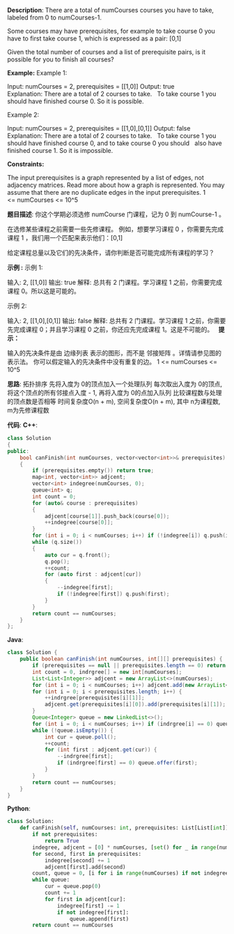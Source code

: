 __Description__:
There are a total of numCourses courses you have to take, labeled from 0 to numCourses-1.

Some courses may have prerequisites, for example to take course 0 you have to first take course 1, which is expressed as a pair: [0,1]

Given the total number of courses and a list of prerequisite pairs, is it possible for you to finish all courses?

__Example:__
Example 1:

Input: numCourses = 2, prerequisites = [[1,0]]
Output: true
Explanation: There are a total of 2 courses to take. 
             To take course 1 you should have finished course 0. So it is possible.

Example 2:

Input: numCourses = 2, prerequisites = [[1,0],[0,1]]
Output: false
Explanation: There are a total of 2 courses to take. 
             To take course 1 you should have finished course 0, and to take course 0 you should
             also have finished course 1. So it is impossible. 

__Constraints:__

The input prerequisites is a graph represented by a list of edges, not adjacency matrices. Read more about how a graph is represented.
You may assume that there are no duplicate edges in the input prerequisites.
1 <= numCourses <= 10^5

__题目描述__:
你这个学期必须选修 numCourse 门课程，记为 0 到 numCourse-1 。

在选修某些课程之前需要一些先修课程。 例如，想要学习课程 0 ，你需要先完成课程 1 ，我们用一个匹配来表示他们：[0,1]

给定课程总量以及它们的先决条件，请你判断是否可能完成所有课程的学习？

__示例 :__
示例 1:

输入: 2, [[1,0]] 
输出: true
解释: 总共有 2 门课程。学习课程 1 之前，你需要完成课程 0。所以这是可能的。

示例 2:

输入: 2, [[1,0],[0,1]]
输出: false
解释: 总共有 2 门课程。学习课程 1 之前，你需要先完成​课程 0；并且学习课程 0 之前，你还应先完成课程 1。这是不可能的。
 
__提示：__

输入的先决条件是由 边缘列表 表示的图形，而不是 邻接矩阵 。详情请参见图的表示法。
你可以假定输入的先决条件中没有重复的边。
1 <= numCourses <= 10^5

__思路__:
拓扑排序
先将入度为 0的顶点加入一个处理队列
每次取出入度为 0的顶点, 将这个顶点的所有邻接点入度 - 1, 再将入度为 0的点加入队列
比较课程数与处理的顶点数是否相等
时间复杂度O(n + m), 空间复杂度O(n + m), 其中 n为课程数, m为先修课程数

__代码__:
__C++__:
```C++
class Solution 
{
public:
    bool canFinish(int numCourses, vector<vector<int>>& prerequisites) 
    {
        if (prerequisites.empty()) return true;
        map<int, vector<int>> adjcent;
        vector<int> indegree(numCourses, 0);
        queue<int> q;
        int count = 0;
        for (auto& course : prerequisites)
        {
            adjcent[course[1]].push_back(course[0]);
            ++indegree[course[0]];
        }
        for (int i = 0; i < numCourses; i++) if (!indegree[i]) q.push(i);
        while (q.size())
        {
            auto cur = q.front();
            q.pop();
            ++count;
            for (auto first : adjcent[cur])
            {
                --indegree[first];
                if (!indegree[first]) q.push(first);
            }
        }
        return count == numCourses;
    }
};
```

__Java__:
```Java
class Solution {
    public boolean canFinish(int numCourses, int[][] prerequisites) {
        if (prerequisites == null || prerequisites.length == 0) return true;
        int count = 0, indrgree[] = new int[numCourses];
        List<List<Integer>> adjcent = new ArrayList<>(numCourses);
        for (int i = 0; i < numCourses; i++) adjcent.add(new ArrayList<Integer>());
        for (int i = 0; i < prerequisites.length; i++) {
            ++indrgree[prerequisites[i][1]];
            adjcent.get(prerequisites[i][0]).add(prerequisites[i][1]);
        }
        Queue<Integer> queue = new LinkedList<>();
        for (int i = 0; i < numCourses; i++) if (indrgree[i] == 0) queue.offer(i);
        while (!queue.isEmpty()) {
            int cur = queue.poll();
            ++count;
            for (int first : adjcent.get(cur)) {
                --indrgree[first];
                if (indrgree[first] == 0) queue.offer(first);
            }
        }
        return count == numCourses;
    }
}
```

__Python__:
```Python
class Solution:
    def canFinish(self, numCourses: int, prerequisites: List[List[int]]) -> bool:
        if not prerequisites:
            return True
        indegree, adjcent = [0] * numCourses, [set() for _ in range(numCourses)]
        for second, first in prerequisites:
            indegree[second] += 1
            adjcent[first].add(second)
        count, queue = 0, [i for i in range(numCourses) if not indegree[i]]
        while queue:
            cur = queue.pop(0)
            count += 1
            for first in adjcent[cur]:
                indegree[first] -= 1
                if not indegree[first]:
                    queue.append(first)
        return count == numCourses
```